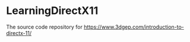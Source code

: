 # LearningDirectX11
The source code repository for https://www.3dgep.com/introduction-to-directx-11/
